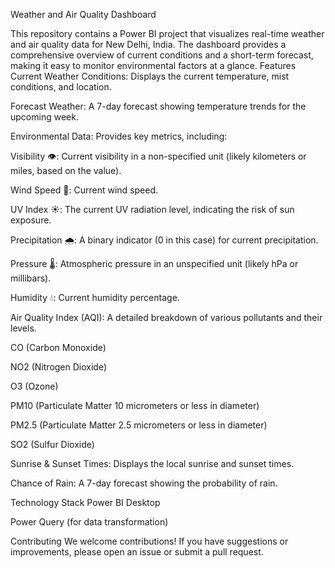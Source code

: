 Weather and Air Quality Dashboard

This repository contains a Power BI project that visualizes real-time weather and air quality data for New Delhi, India. The dashboard provides a comprehensive overview of current conditions and a short-term forecast, making it easy to monitor environmental factors at a glance.
Features
Current Weather Conditions: Displays the current temperature, mist conditions, and location.

Forecast Weather: A 7-day forecast showing temperature trends for the upcoming week.

Environmental Data: Provides key metrics, including:

Visibility 👁️: Current visibility in a non-specified unit (likely kilometers or miles, based on the value).

Wind Speed 💨: Current wind speed.

UV Index ☀️: The current UV radiation level, indicating the risk of sun exposure.

Precipitation 🌧️: A binary indicator (0 in this case) for current precipitation.

Pressure 🌡️: Atmospheric pressure in an unspecified unit (likely hPa or millibars).

Humidity 💧: Current humidity percentage.

Air Quality Index (AQI): A detailed breakdown of various pollutants and their levels.

CO (Carbon Monoxide)

NO2 (Nitrogen Dioxide)

O3 (Ozone)

PM10 (Particulate Matter 10 micrometers or less in diameter)

PM2.5 (Particulate Matter 2.5 micrometers or less in diameter)

SO2 (Sulfur Dioxide)

Sunrise & Sunset Times: Displays the local sunrise and sunset times.

Chance of Rain: A 7-day forecast showing the probability of rain.

Technology Stack
Power BI Desktop

Power Query (for data transformation)

Contributing
We welcome contributions! If you have suggestions or improvements, please open an issue or submit a pull request.
